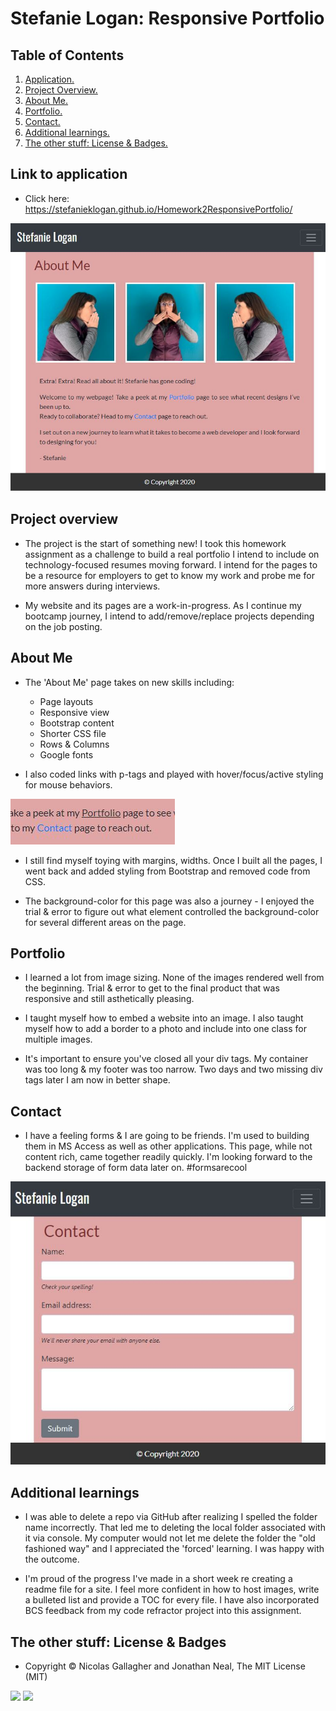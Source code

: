# Stefanie Logan: Responsive Portfolio

## Table of Contents
1. [ Application. ](#application)
2. [ Project Overview. ](#overview)
3. [ About Me. ](#me)
4. [ Portfolio. ](#portfolio)
5. [ Contact. ](#contact)
6. [ Additional learnings. ](#learnings)
7. [ The other stuff: License & Badges. ](#streetcred)


<a name="application"></a>
## Link to application

* Click here: https://stefanieklogan.github.io/Homework2ResponsivePortfolio/

![Homepage image](https://github.com/stefanieklogan/Homework2ResponsivePortfolio/blob/main/images/home.JPG)

<a name="overview"></a>
## Project overview

* The project is the start of something new! I took this homework assignment as a challenge to build a real portfolio I intend to include on technology-focused resumes moving forward. I intend for the pages to be a resource for employers to get to know my work and probe me for more answers during interviews.

* My website and its pages are a work-in-progress. As I continue my bootcamp journey, I intend to add/remove/replace projects depending on the job posting.

<a name="me"></a>
## About Me

* The 'About Me' page takes on new skills including:
    * Page layouts
    * Responsive view
    * Bootstrap content
    * Shorter CSS file
    * Rows & Columns
    * Google fonts

* I also coded links with p-tags and played with hover/focus/active styling for mouse behaviors.

![Hover image](https://github.com/stefanieklogan/Homework2ResponsivePortfolio/blob/main/images/mousehover.JPG)

* I still find myself toying with margins, widths. Once I built all the pages, I went back and added styling from Bootstrap and removed code from CSS.

* The background-color for this page was also a journey - I enjoyed the trial & error to figure out what element controlled the background-color for several different areas on the page.

<a name="portfolio"></a>
## Portfolio

* I learned a lot from image sizing. None of the images rendered well from the beginning. Trial & error to get to the final product that was responsive and still asthetically pleasing.

* I taught myself how to embed a website into an image. I also taught myself how to add a border to a photo and include into one class for multiple images.

* It's important to ensure you've closed all your div tags. My container was too long & my footer was too narrow. Two days and two missing div tags later I am now in better shape.

<a name="contact"></a>
## Contact

* I have a feeling forms & I are going to be friends. I'm used to building them in MS Access as well as other applications. This page, while not content rich, came together readily quickly. I'm looking forward to the backend storage of form data later on. #formsarecool

![Contact image](https://github.com/stefanieklogan/Homework2ResponsivePortfolio/blob/main/images/contact.JPG)

<a name="learnings"></a>
## Additional learnings

* I was able to delete a repo via GitHub after realizing I spelled the folder name incorrectly. That led me to deleting the local folder associated with it via console. My computer would not let me delete the folder the "old fashioned way" and I appreciated the 'forced' learning. I was happy with the outcome.

* I'm proud of the progress I've made in a short week re creating a readme file for a site. I feel more confident in how to host images, write a bulleted list and provide a TOC for every file. I have also incorporated BCS feedback from my code refractor project into this assignment.

<a name="streetcred"></a>
## The other stuff: License & Badges

* Copyright © Nicolas Gallagher and Jonathan Neal, The MIT License (MIT)

<img src="https://img.shields.io/badge/html5%20-%23E34F26.svg?&style=for-the-badge&logo=html5&logoColor=white"/>

<img src="https://img.shields.io/badge/css3%20-%231572B6.svg?&style=for-the-badge&logo=css3&logoColor=white"/>
